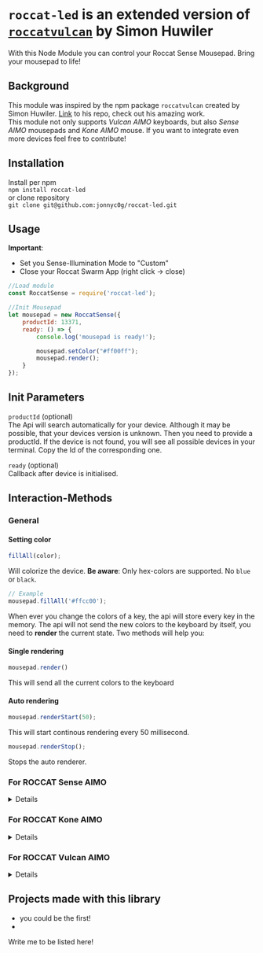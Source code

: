 # `roccat-led` is an extended version of [`roccatvulcan`](https://github.com/simonhuwiler/roccatvulcan) by Simon Huwiler
With this Node Module you can control your Roccat Sense Mousepad. Bring your mousepad to life!

## Background
This module was inspired by the npm package `roccatvulcan` created by Simon Huwiler.
[Link](https://github.com/simonhuwiler/roccatvulcan) to his repo, check out his amazing work.
<br>This module not only supports *Vulcan AIMO* keyboards, but also *Sense AIMO* mousepads and *Kone AIMO* mouse. If you want to integrate even more devices feel free to contribute!

## Installation
Install per npm  
`npm install roccat-led`  
or clone repository  
`git clone git@github.com:jonnyc0g/roccat-led.git`

## Usage
**Important**:
- Set you Sense-Illumination Mode to "Custom"
- Close your Roccat Swarm App (right click -> close)
```javascript
//Load module
const RoccatSense = require('roccat-led');

//Init Mousepad
let mousepad = new RoccatSense({
    productId: 13371,
    ready: () => {
        console.log('mousepad is ready!');

        mousepad.setColor("#ff00ff");
        mousepad.render();
    }
});
```

## Init Parameters
`productId` (optional)  
The Api will search automatically for your device. Although it may be possible, that your devices version is unknown. Then you need to provide a productId. If the device is not found, you will see all possible devices in your terminal. Copy the Id of the corresponding one.

`ready` (optional)  
Callback after device is initialised.

## Interaction-Methods
### General

#### Setting color
```javascript
fillAll(color);
```
Will colorize the device. **Be aware**: Only hex-colors are supported. No `blue` or `black`.
```javascript
// Example
mousepad.fillAll('#ffcc00');
```

When ever you change the colors of a key, the api will store every key in the memory. The api will not send the new colors to the keyboard by itself, you need to **render** the current state. Two methods will help you:
#### Single rendering
```javascript
mousepad.render()
```
This will send all the current colors to the keyboard
#### Auto rendering
```javascript
mousepad.renderStart(50);
```
This will start continous rendering every 50 millisecond.

```javascript
mousepad.renderStop();
```
Stops the auto renderer.

### For ROCCAT Sense AIMO
<details>
Sense contains 2 seperated LED, they can be set using<br>
**setColor(index, color)**
```javascript
// index can be 0-1: left, right
setColor(index, color);
```
</details>

### For ROCCAT Kone AIMO
<details>
Kone contains 11 seperated LED, they can be set using<br>
**setColor(index, color)**
```javascript
// index can be 0-10: wheel, inside-left (4 times), inside-right (4 times), outside-left, outside-right
setColor(index, color);
```
</details>

### For ROCCAT Vulcan AIMO
<details>
**Update Keys**
```javascript
updateKeys(keys, color[, backgroundColor])
```
Will only update the given keys, all other keys will remain the same. Except: `backgroundColor` is given!  
Params:
* `keys`: List of Keys
* `color`: New color in hex
* `backgroundColor`: optional. Changes the color of all other keys


```javascript
// Example
keyboard.updateKeys(['W', 'A', 'S' ,'D'], '#ff0000')
```
**Update Key**
```javascript
updateKey(key, colors)
updateKey(key, colors, backgroundColor)
```
Same as `updateKeys` but takes only one key.
```javascript
// Example
keyboard.updateKeys('W', '#ff0000')
```

**Animate Keys**
```javascript
animateKeys(keys, colorFrom, colorTo, duration)
```
Creates a transition between two colors. Be aware: Auto Rendering needs to be running!  
Params:
* `keys`: List of Keys to animate
* `colorFrom`: Start color
* `colorTo`: End Color
* `duration`: Duration in Miliseconds

```javascript
// Example
keyboard.animateKeys(['W', 'A', 'S', 'D'], '#000000', '#ff0000', 1000);
```

**Animate Key**
```javascript
animateKey(key, colorFrom, colorTo, duration)
```
Same as above with single key
```javascript
// Example
keyboard.animateKeys('W', '#000000', '#ff0000', 1000);
```

**Write Text (Experimental!)**
```javascript
write(text, color, keyOffset)
```
Writes given Text on the keyboard. **Only a few keys are currently supported! Have a look at**
[vulcan/keyboardlayout/ch-de/alphabet.js](./src/vulcan/keyboardlayout/ch-de/alphabet.js)
```javascript
// Example
keyboard.write("ANNA", '#ff0000', 20)
```

**Marquee (Experimental!)**
```javascript
marquee(text, color, speed)
```

Writes text the same way as `write` but let the text scroll over the keyboard. Like the old HTML-Tag `marquee`. **Only a few keys are currently supported! Have a look at** [vulcan/keyboardlayout/ch-de/alphabet.js](./src/vulcan/keyboardlayout/ch-de/alphabet.js)
```javascript
// Example
keyboard.marquee("ANNA", '#ff0000', 200);
```

## AnimationQueue
You can queue animations and run them at will. Use the AnimationQueue for that purpose.

### Add Animation to Queue
```javascript
keyboard.animationQueueAdd(animation, timeout);
```
Params:
* `animation`: Function which will be triggered.
* `timeout`: After how many milliseconds **after the last animation** this animation should be triggered

### Start Animation Queue
```javascript
keyboard.animationQueueStart(onFinish)
```
Starts the Animation Queue and will trigger `onFinish` after all animations have finished

### Stop and Clear Animation Queue
```javascript
keyboard.animationQueueStop()
```

### Example
This will change the colors of the Keys AWSD.
```javascript
keyboard.animationQueueAdd(() => this.keyboard.animateKeys(['W', 'A', 'S', 'D'], '#000000', '#ffcc00', 2000), 0);
keyboard.animationQueueAdd(() => this.keyboard.animateKeys(['W', 'A', 'S', 'D'], '#ffcc00', '#3224ee', 2000), 2000);
keyboard.animationQueueAdd(() => this.keyboard.animateKeys(['W', 'A', 'S', 'D'], '#3224ee', '#d324ee', 2000), 2000);
keyboard.animationQueueAdd(() => this.keyboard.animateKeys(['W', 'A', 'S', 'D'], '#d324ee', '#55bc18', 2000), 2000);
keyboard.animationQueueStart();
```

## Get Key Pressed event
To get the key press event, you can bind an event to the `onData` option on initialisation:
```javascript
//Init Keyboard
keyboard = new RoccatVulcan({
  productId: 12440,
  layout: 'ch-de',
  onData: data => {
    console.log("Key", data.key);
    console.log("State", data.state);
  }
});
```
The data parameter is an object with two states:
* `key`: The key pressed
* `state`: The state: 1 = pressed, 0 = released


## Turn of a Key
To turn of a key, you need to send the color (#000000) black to the keyboard.
```javascript
keyboard.fillAll('#000000');
```

## Grid
Sometimes you want to access your key by its position on the keyboard, instead of its value. Use the `grid` where each key is in a cell.
```javascript
var grid = keyboard.getGrid();
```  
Returns a multi array. Have a look at the file [src/vulcan/keyboardlayout/ch-de/grid.js](./src/vulcan/keyboardlayout/ch-de/grid.js)

To change the color of the first row (`ESC, F1, F2`...) use it this way:
```javascript
var grid = keyboard.getGrid();
keyboard.animateKeys(grid[0], '#000000', '#ff0000', 1000)
```

</details>

## Projects made with this library
* you could be the first!
* 
Write me to be listed here!